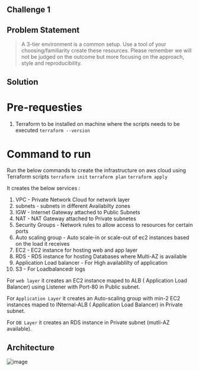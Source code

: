 ## Challenge 1

## Problem Statement

> A 3-tier environment is a common setup. Use a tool of your choosing/familiarity create these resources. Please remember we will not be judged on the outcome but more focusing on the approach, style and reproducibility.


## Solution

# Pre-requesties
1. Terraform to be installed on machine where the scripts needs to be executed `terraform --version`

# Command to run 
Run the below commands to create the infrastructure on aws cloud using Terraform scripts
`terraform init`
`terraform plan`
`terraform apply`

It creates the below services :
1.  VPC - Private Network Cloud for network layer
2.  subnets - subnets in different Availabilty zones
3.  IGW - Internet Gateway attached to Public Subnets
4.  NAT - NAT Gateway attached to Private subnetes
5.  Security Groups - Network rules to allow access to resources for certain ports
6.  Auto scaling group - Auto scale-in or scale-out of ec2 instances based on the load it receives
7.  EC2 - EC2 instance for hosting web and app layer
8.  RDS - RDS instance for hosting Databases where Multi-AZ is available
9.  Application Load balancer - For High availablilty of application
10. S3 - For Loadbalancedr logs

For `web layer` it creates an EC2 instance maped to ALB ( Application Load Balancer) using Listener with Port-80 in Public subnet.

For `Application Layer` it creates an Auto-scaling group with min-2 EC2 instances maped to INternal-ALB ( Application Load Balancer) in Private subnet.

For `DB Layer` it creates an RDS instance in Private subnet (mutli-AZ available).


## Architecture 
![image](https://user-images.githubusercontent.com/90919654/134827346-779fc0b7-2291-4912-92e3-b455424c64e0.png)


